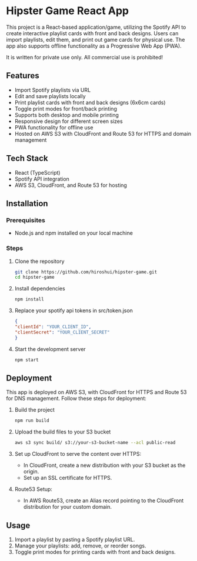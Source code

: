 # Hipster Game React App

This project is a React-based application/game, utilizing the Spotify API to create interactive playlist cards with front and back designs. Users can import playlists, edit them, and print out game cards for physical use. The app also supports offline functionality as a Progressive Web App (PWA).

It is written for private use only. All commercial use is prohibited!

## Features
- Import Spotify playlists via URL
- Edit and save playlists locally
- Print playlist cards with front and back designs (6x6cm cards)
- Toggle print modes for front/back printing
- Supports both desktop and mobile printing
- Responsive design for different screen sizes
- PWA functionality for offline use
- Hosted on AWS S3 with CloudFront and Route 53 for HTTPS and domain management

## Tech Stack
- React (TypeScript)
- Spotify API integration
- AWS S3, CloudFront, and Route 53 for hosting

## Installation

### Prerequisites
- Node.js and npm installed on your local machine

### Steps

1. Clone the repository
    ```bash
    git clone https://github.com/hiroshui/hipster-game.git
    cd hipster-game
    ```

2. Install dependencies
    ```bash
    npm install
    ```

3.  Replace your spotify api tokens in src/token.json
    ```json
    {
    "clientId": "YOUR_CLIENT_ID",
    "clientSecret": "YOUR_CLIENT_SECRET"
    }
    ```

4. Start the development server
    ```bash
    npm start
    ```

## Deployment

This app is deployed on AWS S3, with CloudFront for HTTPS and Route 53 for DNS management. Follow these steps for deployment:

1. Build the project
    ```bash
    npm run build
    ```

2. Upload the build files to your S3 bucket
    ```bash
    aws s3 sync build/ s3://your-s3-bucket-name --acl public-read
    ```

3. Set up CloudFront to serve the content over HTTPS:
   - In CloudFront, create a new distribution with your S3 bucket as the origin.
   - Set up an SSL certificate for HTTPS.
   
4. Route53 Setup:
   - In AWS Route53, create an Alias record pointing to the CloudFront distribution for your custom domain.

## Usage

1. Import a playlist by pasting a Spotify playlist URL.
2. Manage your playlists: add, remove, or reorder songs.
3. Toggle print modes for printing cards with front and back designs.

